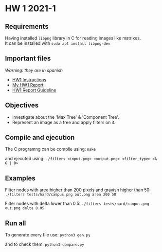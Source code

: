 # HW 1 2021-1

## Requirements

Having installed ```libpng``` library in C for reading images like matrixes.  
It can be installed with
```sudo apt install libpng-dev```

## Important files

*Warning: they are in spanish*

- [HW1 Instructions](./docs/Instructions.pdf)
- [My HW1 Report](./docs/Report.pdf)
- [HW1 Report Guideline](./docs/Report_guideline.pdf)

## Objectives

- Investigate about the 'Max Tree' & 'Component Tree'.
- Represent an image as a tree and apply filters on it.

## Compile and ejecution

The C programng can be complie using:
```make```

and ejecuted using:
```./filters <input.png> <output.png> <filter_type> <A G | D>```

## Examples

Filter nodes with area higher than 200 pixels and grayish higher than 50:
```./filters tests/hard/campus.png out.png area 200 50```

Filter nodes with delta lower than 0.5:
```./filters tests/hard/campus.png out.png delta 0.05```

## Run all

To generate every file use:
```python3 gen.py```

and to check them:
```python3 compare.py```
